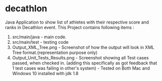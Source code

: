 # decathlon

Java Application to show list of athletes with their respective score and ranks in Decathlon event.
This Project contains following items :
1) src/main/java - main code.
2) src/main/test - testing code
3) Output_XML_Tree.png - Screenshot of how the output will look in XML Tree format.(representation purpose only)
4) Output_Unit_Tests_Results.png - Screenshot showing all Test cases passed, when checked in. (adding this specifically as got feedback that 1 test cases was failing in other's system) - Tested on Both Mac and Windows 10 installed with jdk 1.8
